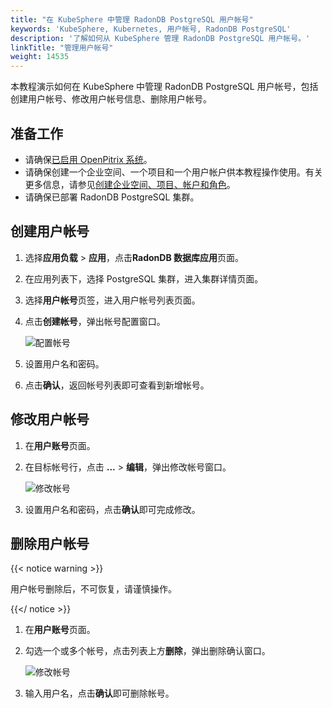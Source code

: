```yaml
---
title: "在 KubeSphere 中管理 RadonDB PostgreSQL 用户帐号"
keywords: 'KubeSphere, Kubernetes, 用户帐号, RadonDB PostgreSQL'
description: '了解如何从 KubeSphere 管理 RadonDB PostgreSQL 用户帐号。'
linkTitle: "管理用户帐号"
weight: 14535
---
```



本教程演示如何在 KubeSphere 中管理 RadonDB PostgreSQL 用户帐号，包括创建用户帐号、修改用户帐号信息、删除用户帐号。

## 准备工作

- 请确保[已启用 OpenPitrix 系统](../../../pluggable-components/app-store/)。
- 请确保创建一个企业空间、一个项目和一个用户帐户供本教程操作使用。有关更多信息，请参见[创建企业空间、项目、帐户和角色](../../../quick-start/create-workspace-and-project/)。
- 请确保已部署 RadonDB PostgreSQL 集群。

## 创建用户帐号

1. 选择**应用负载** > **应用**，点击**RadonDB 数据库应用**页面。

2. 在应用列表下，选择 PostgreSQL 集群，进入集群详情页面。

3. 选择**用户帐号**页签，进入用户帐号列表页面。

4. 点击**创建帐号**，弹出帐号配置窗口。

   ![配置帐号](/images/docs/zh-cn/appstore/built-in-apps/radondb-postgresql-app/radondb-postgresql—user.png)

5. 设置用户名和密码。

6. 点击**确认**，返回帐号列表即可查看到新增帐号。

## 修改用户帐号

1. 在**用户账号**页面。

2. 在目标帐号行，点击 **...** > **编辑**，弹出修改帐号窗口。

   ![修改帐号](/images/docs/zh-cn/appstore/built-in-apps/radondb-postgresql-app/radondb-postgresql—user.png)

3. 设置用户名和密码，点击**确认**即可完成修改。

## 删除用户帐号

{{< notice warning >}}

用户帐号删除后，不可恢复，请谨慎操作。

{{</ notice >}}

1. 在**用户账号**页面。

2. 勾选一个或多个帐号，点击列表上方**删除**，弹出删除确认窗口。

   ![修改帐号](/images/docs/zh-cn/appstore/built-in-apps/radondb-postgresql-app/radondb-postgresql—user.png)

3. 输入用户名，点击**确认**即可删除帐号。
